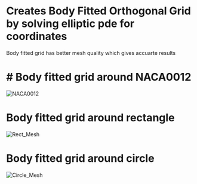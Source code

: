 # Creates Body Fitted Orthogonal Grid by solving elliptic pde for coordinates
Body fitted grid has better mesh quality which gives accuarte results <br/>

# # Body fitted grid around NACA0012
![NACA0012](https://user-images.githubusercontent.com/68074795/121897452-062ac780-cd40-11eb-864a-5e480ea4d2a2.jpg)

# Body fitted grid around rectangle
![Rect_Mesh](https://user-images.githubusercontent.com/68074795/101975936-8889e000-3c66-11eb-92c7-6bb6ba41684f.gif)

# Body fitted grid around circle
![Circle_Mesh](https://user-images.githubusercontent.com/68074795/101975927-62fcd680-3c66-11eb-97d8-e4dffbe002ae.gif)

